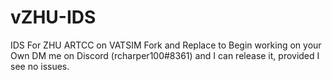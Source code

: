 # vZHU-IDS
IDS For ZHU ARTCC on VATSIM
Fork and Replace to Begin working on your Own DM me on Discord (rcharper100#8361) and I can release it, provided I see no issues.
